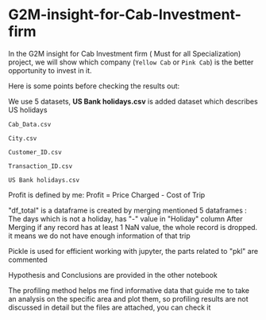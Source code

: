 # G2M-insight-for-Cab-Investment-firm

In the G2M insight for Cab Investment firm ( Must for all Specialization) project, we will show which company (`Yellow Cab` or `Pink Cab`) is the better opportunity to invest in it.

Here is some points before checking the results out:

We use 5 datasets, **US Bank holidays.csv** is added dataset which describes US holidays

`Cab_Data.csv` 

`City.csv` 

`Customer_ID.csv` 

`Transaction_ID.csv` 

`US Bank holidays.csv`

Profit is defined by me: Profit = Price Charged - Cost of Trip

"df_total" is a dataframe is created by merging mentioned 5 dataframes : The days which is not a holiday, has "-" value in "Holiday" column After Merging if any record has at least 1 NaN value, the whole record is dropped. it means we do not have enough information of that trip

Pickle is used for efficient working with jupyter, the parts related to "pkl" are commented

Hypothesis and Conclusions are provided in the other notebook

The profiling method helps me find informative data that guide me to take an analysis on the specific area and plot them, so profiling results are not discussed in detail but the files are attached, you can check it
